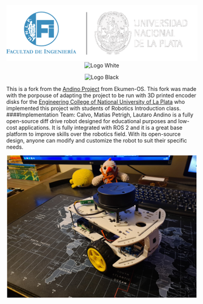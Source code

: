 <div align="center">

  ![Logo UNLP](./docs/logo_unlp.png)
  ![Logo White](./docs/logo_white.svg#gh-dark-mode-only)

</div>

<div align="center">

  ![Logo Black](./docs/logo_black.svg#gh-light-mode-only)

</div>

This is a fork from the [Andino Project](https://github.com/Ekumen-OS/andino/tree/humble) from Ekumen-OS.
This fork was made with the porpouse of adapting the project to be run with 3D printed encoder disks for the
[Engineering College of National University of La Plata](https://ing.unlp.edu.ar/) who implemented this project
with students of Robotics Introduction class.
####Implementation Team:
    Calvo, Matias
    Petrigh, Lautaro
Andino is a fully open-source diff drive robot designed for educational purposes and low-cost applications.
It is fully integrated with ROS 2 and it is a great base platform to improve skills over the robotics field.
With its open-source design, anyone can modify and customize the robot to suit their specific needs.

<p align="center">
  <img src="docs/andino.jpeg" width=500 />
</p>

